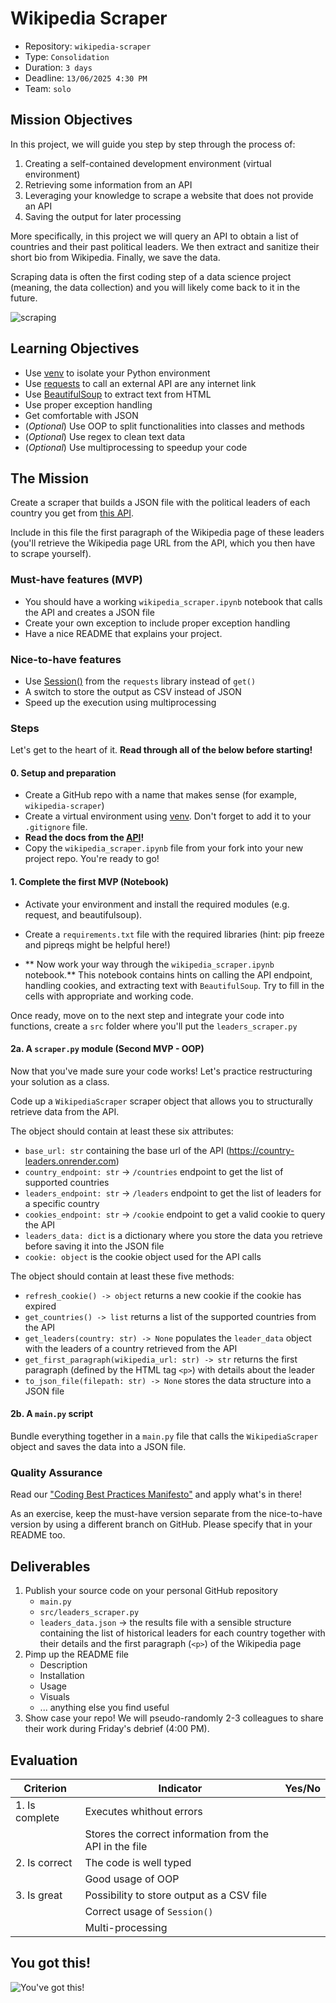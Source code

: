 # Wikipedia Scraper 

- Repository: `wikipedia-scraper`
- Type: `Consolidation`
- Duration: `3 days`
- Deadline: `13/06/2025 4:30 PM`
- Team: `solo`

## Mission Objectives

In this project, we will guide you step by step through the process of:

1. Creating a self-contained development environment (virtual environment)
2. Retrieving some information from an API
3. Leveraging your knowledge to scrape a website that does not provide an API
4. Saving the output for later processing

More specifically, in this project we will query an API to obtain a list of countries and their past political leaders. We then extract and sanitize their short bio from Wikipedia. Finally, we save the data.

Scraping data is often the first coding step of a data science project (meaning, the data collection) and you will likely come back to it in the future.

![scraping](https://media4.giphy.com/media/Xe02toxlUsztG7iQgb/giphy.gif?cid=ecf05e47lixeo6qe5y4ooabkh0hfdz0t1pio4h0qgbngjq0n&ep=v1_gifs_search&rid=giphy.gif&ct=g)

## Learning Objectives

- Use [venv](https://docs.python.org/3/library/venv.html) to isolate your Python environment
- Use [requests](https://requests.readthedocs.io/en/latest/) to call an external API are any internet link
- Use [BeautifulSoup](https://www.crummy.com/software/BeautifulSoup/) to extract text from HTML
- Use proper exception handling
- Get comfortable with JSON 
- (_Optional_) Use OOP to split functionalities into classes and methods
- (_Optional_) Use regex to clean text data
- (_Optional_) Use multiprocessing to speedup your code

## The Mission

Create a scraper that builds a JSON file with the political leaders of each country you get from [this API](https://country-leaders.onrender.com/docs).

Include in this file the first paragraph of the Wikipedia page of these leaders (you'll retrieve the Wikipedia page URL from the API, which you then have to scrape yourself).

### Must-have features (MVP)

- You should have a working `wikipedia_scraper.ipynb` notebook that calls the API and creates a JSON file
- Create your own exception to include proper exception handling
- Have a nice README that explains your project.

### Nice-to-have features

- Use [Session()](https://requests.readthedocs.io/en/latest/user/advanced/) from the `requests` library instead of `get()`
- A switch to store the output as CSV instead of JSON
- Speed up the execution using multiprocessing

### Steps

Let's get to the heart of it. **Read through all of the below before starting!**

#### 0. Setup and preparation
- Create a GitHub repo with a name that makes sense (for example, `wikipedia-scraper`)
- Create a virtual environment using [venv](https://docs.python.org/3/library/venv.html). Don't forget to add it to your `.gitignore` file.
- **Read the docs from the [API](https://country-leaders.onrender.com/docs)!**
- Copy the `wikipedia_scraper.ipynb` file from your fork into your new project repo.
You're ready to go!

#### 1. Complete the first MVP (Notebook)
- Activate your environment and install the required modules (e.g. request, and beautifulsoup). 
- Create a `requirements.txt` file with the required libraries (hint: pip freeze and pipreqs might be helpful here!)

- ** Now work your way through the `wikipedia_scraper.ipynb` notebook.** This notebook contains hints on calling the API endpoint, handling cookies, and extracting text with `BeautifulSoup`. Try to fill in the cells with appropriate and working code. 

Once ready, move on to the next step and integrate your code into functions, create a `src` folder where you'll put the `leaders_scraper.py` 

#### 2a. A `scraper.py` module (Second MVP - OOP)

Now that you've made sure your code works! Let's practice restructuring your solution as a class.

Code up a `WikipediaScraper` scraper object that allows you to structurally retrieve data from the API.

The object should contain at least these six attributes: 
- `base_url: str` containing the base url of the API (https://country-leaders.onrender.com)
- `country_endpoint: str` → `/countries` endpoint to get the list of supported countries
- `leaders_endpoint: str` → `/leaders` endpoint to get the list of leaders for a specific country
- `cookies_endpoint: str` → `/cookie` endpoint to get a valid cookie to query the API
- `leaders_data: dict` is a dictionary where you store the data you retrieve before saving it into the JSON file
- `cookie: object` is the cookie object used for the API calls

The object should contain at least these five methods:
- `refresh_cookie() -> object` returns a new cookie if the cookie has expired
- `get_countries() -> list` returns a list of the supported countries from the API
- `get_leaders(country: str) -> None` populates the `leader_data` object with the leaders of a country retrieved from the API
- `get_first_paragraph(wikipedia_url: str) -> str` returns the first paragraph (defined by the HTML tag `<p>`) with details about the leader
- `to_json_file(filepath: str) -> None` stores the data structure into a JSON file

#### 2b. A `main.py` script

Bundle everything together in a `main.py` file that calls the `WikipediaScraper` object and saves the data into a JSON file.

### Quality Assurance

Read our ["Coding Best Practices Manifesto"](../../guidelines/PythonCodingBestPractices/coding-best-practices-manifesto.ipynb) and apply what's in there!

As an exercise, keep the must-have version separate from the nice-to-have version by using a different branch on GitHub. Please specify that in your README too.


## Deliverables

1. Publish your source code on your personal GitHub repository
    - `main.py`
    - `src/leaders_scraper.py`
    - `leaders_data.json` → the results file with a sensible structure containing the list of historical leaders for each country together with their details and the first paragraph (`<p>`) of the Wikipedia page
2. Pimp up the README file
   - Description
   - Installation
   - Usage
   - Visuals
   - ... anything else you find useful
3. Show case your repo! We will pseudo-randomly 2-3 colleagues to share their work during Friday's debrief (4:00 PM).

## Evaluation

| Criterion      | Indicator                                                    | Yes/No |
| -------------- | ------------------------------------------------------------ | ------ |
| 1. Is complete | Executes whithout errors                                     |        |
|                | Stores the correct information from the API in the file      |        |
| 2. Is correct  | The code is well typed                                       |        |
|                | Good usage of OOP                                            |        |
| 3. Is great    | Possibility to store output as a CSV file                    |        |
|                | Correct usage of `Session()`                                 |        |
|                | Multi-processing                                             |        |

## You got this!

![You've got this!](https://media.tenor.com/Y56BShm-6V0AAAAi/wikipedia-wikipedian.gif)